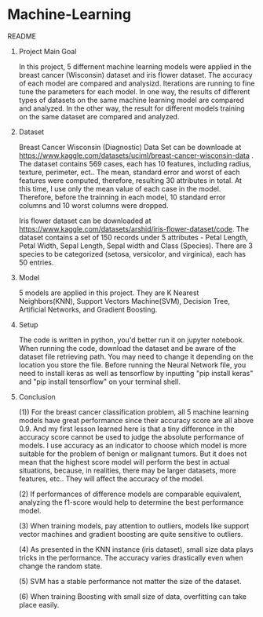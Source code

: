# Machine-Learning

README


1. Project Main Goal

   In this project, 5 differnent machine learning models were applied in the breast cancer (Wisconsin) dataset and iris flower dataset. 
   The accuracy of each model are compared and analysizd. Iterations are running to fine tune the parameters for each model.
   In one way, the results of different types of datasets on the same machine learning model are compared and analyzed.
   In the other way, the result for different models training on the same dataset are compared and analyzed.


2. Dataset

   Breast Cancer Wisconsin (Diagnostic) Data Set can be downloade at https://www.kaggle.com/datasets/uciml/breast-cancer-wisconsin-data .
   The dataset contains 569 cases, each has 10 features, including radius, texture, perimeter, ect.. 
   The mean, standard error and worst of each features were computed, therefore, resulting 30 attributes in total.
   At this time, I use only the mean value of each case in the model. Therefore, before the trainning in each model, 10 standard error columns and 10 worst columns were dropped.
   
   Iris flower dataset can be downloaded at https://www.kaggle.com/datasets/arshid/iris-flower-dataset/code. 
   The dataset contains a set of 150 records under 5 attributes - Petal Length, Petal Width, Sepal Length, Sepal width and Class (Species). 
   There are 3 species to be categorized (setosa, versicolor, and virginica), each has 50 entries.

3. Model

   5 models are applied in this project. They are K Nearest Neighbors(KNN), Support Vectors Machine(SVM), Decision Tree, Artificial Networks, and Gradient Boosting.

4. Setup

   The code is written in python, you'd better run it on jupyter notebook.
   When running the code, download the dataset and be aware of the dataset file retrieving path. You may need to change it depending on the location you store the file. 
   Before running the Neural Network file, you need to install keras as well as tensorflow by inputting "pip install keras" and "pip install tensorflow" on your terminal shell.

5. Conclusion

   (1))	For the breast cancer classification problem, all 5 machine learning models have great performance since their accuracy score are all above 0.9. 
   And my first lesson learned here is that a tiny difference in the accuracy score cannot be used to judge the absolute performance of models. 
   I use accuracy as an indicator to choose which model is more suitable for the problem of benign or malignant tumors. 
   But it does not mean that the highest score model will perform the best in actual situations, because, in realities, there may be larger datasets, more features, etc..
   They will affect the accuracy of the model.
   
   (2) If performances of difference models are comparable equivalent, analyzing the f1-score would help to determine the best performance model.

   (3) When training models, pay attention to outliers, models like support vector machines and gradient boosting are quite sensitive to outliers.

   (4) As presented in the KNN instance (iris dataset), small size data plays tricks in the performance. The accuracy varies drastically even when change the random state.

   (5) SVM has a stable performance not matter the size of the dataset.

   (6) When training Boosting with small size of data, overfitting can take place easily.
